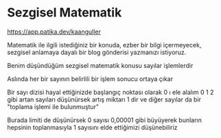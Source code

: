# Sezgisel Matematik
https://app.patika.dev/kaanguller


Matematik ile ilgili istediğiniz bir konuda, ezber bir bilgi içermeyecek, sezgisel anlamaya dayalı bir blog gönderisi yazmanızı istiyoruz.

Benim düşündüğüm sezgisel matematik konusu sayılar işlemlerdir

Aslında her bir sayının belirlili bir işlem sonucu ortaya çıkar
 
 Bir sayı dizisi hayal ettiğinizde başlangıç noktası olarak 0 ı ele alalım 0 1 2 gibi artan sayıları düşünürsek artış miktarı 1 dir ve diğer sayılar da bir "toplama işlemi ile bulunmuştur"

 Burada limiti de düşünürsek 0 sayısı 0,00001 gibi büyüyerek bunların hepsinin toplanmasıyla 1 sayısını elde ettiğimizi düşünebiliriz
 

